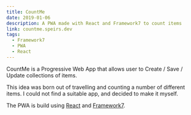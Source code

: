 ```yaml
---
title: CountMe
date: 2019-01-06
description: A PWA made with React and Framework7 to count items
link: countme.speirs.dev
tags:
  - Framework7
  - PWA
  - React
---
```

CountMe is a Progressive Web App that allows user to Create / Save / Update collections of items.

This idea was born out of travelling and counting a number of different items. I could not find a suitable app, and decided to make it myself.

The PWA is build using [React](https://create-react-app.dev) and [Framework7](https://framework7.io).
